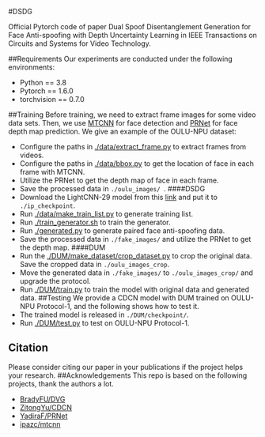 #DSDG

Official Pytorch code of paper Dual Spoof Disentanglement Generation for Face Anti-spoofing with Depth Uncertainty Learning in IEEE Transactions on Circuits and Systems for Video Technology.

##Requirements
Our experiments are conducted under the following environments:
* Python == 3.8
* Pytorch == 1.6.0
* torchvision == 0.7.0

##Training
Before training, we need to extract frame images for some video data sets. Then, we use [MTCNN](https://github.com/ipazc/mtcnn) for face detection and [PRNet](https://github.com/YadiraF/PRNet) for face depth map prediction. We give an example of the OULU-NPU dataset:
* Configure the paths in [./data/extract_frame.py]() to extract frames from videos.
* Configure the paths in [./data/bbox.py]() to get the location of face in each frame with MTCNN.
* Utilize the PRNet to get the depth map of face in each frame.
* Save the processed data in `./oulu_images/ `.
####DSDG
* Download the LightCNN-29 model from this [link](https://drive.google.com/file/d/1Jn6aXtQ84WY-7J3Tpr2_j6sX0ch9yucS/view) and put it to `./ip_checkpoint`.
* Run [./data/make_train_list.py]() to generate training list.
* Run [./train_generator.sh]() to train the generator.
* Run [./generated.py]() to generate paired face anti-spoofing data.
* Save the processed data in `./fake_images/` and utilize the PRNet to get the depth map.
####DUM
* Run the [./DUM/make_dataset/crop_dataset.py]() to crop the original data. Save the cropped data in `./oulu_images_crop`.
* Move the generated data in `./fake_images/` to `./oulu_images_crop/` and upgrade the protocol.
* Run [./DUM/train.py]() to train the model with original data and generated data.
##Testing
We provide a CDCN model with DUM trained on OULU-NPU Protocol-1, and the following shows how to test it.
* The trained model is released in `./DUM/checkpoint/`.
* Run [./DUM/test.py]() to test on OULU-NPU Protocol-1.
## Citation
Please consider citing our paper in your publications if the project helps your research.
##Acknowledgements
This repo is based on the following projects, thank the authors a lot.
* [BradyFU/DVG](https://github.com/BradyFU/DVG)
* [ZitongYu/CDCN](https://github.com/ZitongYu/CDCN)
* [YadiraF/PRNet](https://github.com/YadiraF/PRNet)
* [ipazc/mtcnn](https://github.com/ipazc/mtcnn)